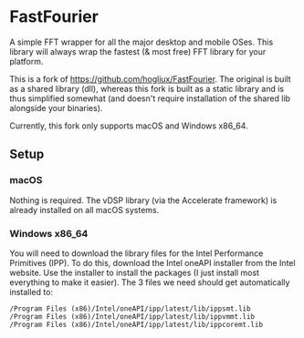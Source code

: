 # FastFourier

A simple FFT wrapper for all the major desktop and mobile OSes. This library will always wrap the fastest (& most free)
FFT library for your platform.

This is a fork of https://github.com/hogliux/FastFourier. The original is built as a shared library (dll), whereas
this fork is built as a static library and is thus simplified somewhat (and doesn't require installation of the shared
lib alongside your binaries).

Currently, this fork only supports macOS and Windows x86_64.

## Setup

### macOS
Nothing is required. The vDSP library (via the Accelerate framework) is already installed on all macOS systems.

### Windows x86_64
You will need to download the library files for the Intel Performance Primitives (IPP). To do this, download the Intel
oneAPI installer from the Intel website. Use the installer to install the packages (I just install most everything to
make it easier). The 3 files we need should get automatically installed to:
```
/Program Files (x86)/Intel/oneAPI/ipp/latest/lib/ippsmt.lib
/Program Files (x86)/Intel/oneAPI/ipp/latest/lib/ippvmmt.lib
/Program Files (x86)/Intel/oneAPI/ipp/latest/lib/ippcoremt.lib
```